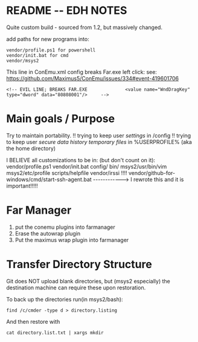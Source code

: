 # README -- EDH NOTES

Quite custom build - sourced from 1.2, but massively changed.


add paths for new programs into:

	vendor/profile.ps1 for powershell
	vendor/init.bat for cmd
	vendor/msys2

This line in ConEmu.xml config breaks Far.exe left click:
see: https://github.com/Maximus5/ConEmu/issues/334#event-419601706

	<!-- EVIL LINE; BREAKS FAR.EXE				<value name="WndDragKey" type="dword" data="80808001"/>		-->

# Main goals / Purpose
Try to maintain portability.
	!! trying to keep user _settings_ in /config
	!! trying to keep user  _secure data_
							_history_
							_temporary files_ in %USERPROFILE% (aka the home directory)

 I BELIEVE all customizations to be in: (but don't count on it):
	vendor/profile.ps1
	vendor/init.bat
	config/
	bin/
	msys2/usr/bin/vim
	msys2/etc/profile
	scripts/helpfile
	vendor/irssi
!!!!	vendor/github-for-windows/cmd/start-ssh-agent.bat
------------> I rewrote this and it is important!!!!!

# Far Manager
1. put the conemu plugins into farmanager
2. Erase the autowrap plugin
3. Put the maximus wrap plugin into farmanager

# Transfer Directory Structure

Git does NOT upload blank directories, but (msys2 especially) the destination machine can require these upon restoration.

To back up the directories run(in msys2/bash):

	find /c/cmder -type d > directory.listing
	
And then restore with

	cat directory.list.txt | xargs mkdir

